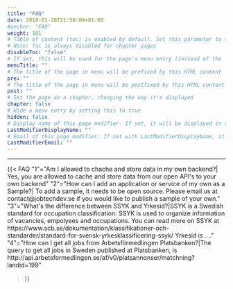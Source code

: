 ```yaml
---
title: "FAQ"
date: 2018-01-28T21:58:09+01:00
#anchor: "FAQ"
weight: 101
# Table of content (toc) is enabled by default. Set this parameter to true to disable it.
# Note: Toc is always disabled for chapter pages
disableToc: "false"
# If set, this will be used for the page's menu entry (instead of the `title` attribute)
menuTitle: ""
# The title of the page in menu will be prefixed by this HTML content
pre: ""
# The title of the page in menu will be postfixed by this HTML content
post: ""
# Set the page as a chapter, changing the way it's displayed
chapter: false
# Hide a menu entry by setting this to true
hidden: false
# Display name of this page modifier. If set, it will be displayed in the footer.
LastModifierDisplayName: ""
# Email of this page modifier. If set with LastModifierDisplayName, it will be displayed in the footer
LastModifierEmail: ""
---
```

<hr>
{{< FAQ     
    "1"="Am I allowed to chache and store data in my own backend?| Yes, you are allowed to cache and store data from our open API's to your own backend"
    "2"="How can I add an application or service of my own as a Sample?| To add a sample, it needs to be open source. Please email us at contact@jobtechdev.se if you would like to publish a sample of your own."
    "3"="What's the difference between SSYK and Yrkesid?|SSYK is a Swedish standard for occupation classification. SSYK is used to organize information of vacancies, empolyees and occupations. You can read more on SSYK at https://www.scb.se/dokumentation/klassifikationer-och-standarder/standard-for-svensk-yrkesklassificering-ssyk/ Yrkesid is ...." 
    "4"="How can I get all jobs from Arbetsförmedlingen Platsbanken?|The query to get all jobs in Sweden published at Platsbanken, is http://api.arbetsformedlingen.se/af/v0/platsannonser/matchning?landid=199"
    
>}}
